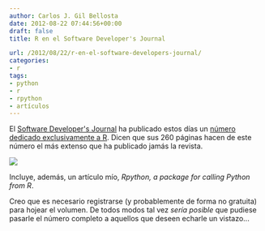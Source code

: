 ```yaml
---
author: Carlos J. Gil Bellosta
date: 2012-08-22 07:44:56+00:00
draft: false
title: R en el Software Developer's Journal

url: /2012/08/22/r-en-el-software-developers-journal/
categories:
- r
tags:
- python
- r
- rpython
- artículos
---
```


El [Software Developer's Journal](http://sdjournal.org/) ha publicado estos días un [número dedicado exclusivamente a R](http://sdjournal.org/data-development-gems-software-developers-journal-052012/). Dicen que sus 260 páginas hacen de este número el más extenso que ha publicado jamás la revista.

[![](/wp-uploads/2012/08/SDJ_DATA_cover4.jpg)
](/wp-uploads/2012/08/SDJ_DATA_cover4.jpg)

Incluye, además, un artículo mío, _Rpython, a package for calling Python from R_.

Creo que es necesario registrarse (y probablemente de forma no gratuita) para hojear el volumen. De todos modos tal vez _sería posible_ que pudiese pasarle el número completo a aquellos que deseen echarle un vistazo...
